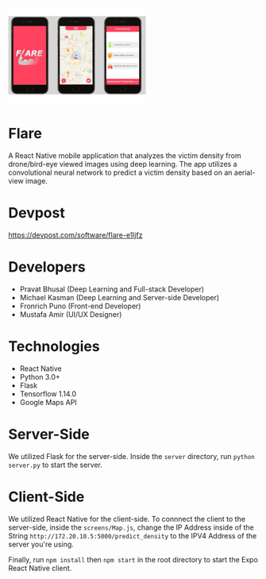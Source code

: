 <img src="assets/flare_screens.jpg" height="55%" width="55%"></img>

# Flare
A React Native mobile application that analyzes the victim density from drone/bird-eye viewed images using deep learning. The app utilizes a convolutional neural network to predict a victim density based on an aerial-view image.

# Devpost
https://devpost.com/software/flare-e1ljfz

# Developers
- Pravat Bhusal (Deep Learning and Full-stack Developer)
- Michael Kasman (Deep Learning and Server-side Developer)
- Fronrich Puno (Front-end Developer)
- Mustafa Amir (UI/UX Designer)

# Technologies
- React Native
- Python 3.0+
- Flask
- Tensorflow 1.14.0
- Google Maps API

# Server-Side
We utilized Flask for the server-side. Inside the ```server``` directory, run ```python server.py``` to start the server.

# Client-Side
We utilized React Native for the client-side. To connnect the client to the server-side, inside the ```screens/Map.js```, change the IP Address inside of the String ```http://172.20.10.5:5000/predict_density``` to the IPV4 Address of the server you're using.

Finally, run ```npm install``` then ```npm start``` in the root directory to start the Expo React Native client.
